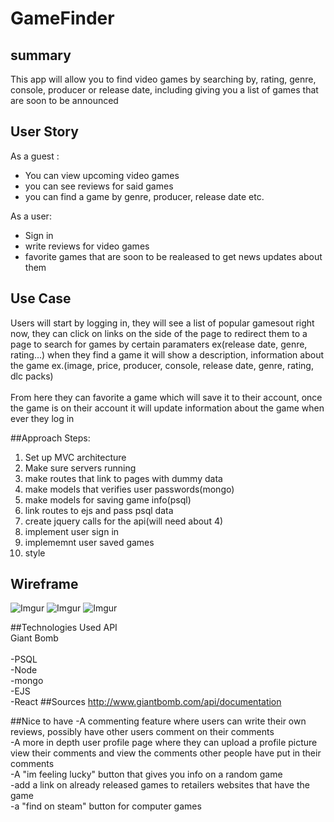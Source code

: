 # GameFinder

## summary
This app will allow you to find video games by searching by, rating, genre, console, producer or release date, including giving you a list of games that are soon to be announced

## User Story
As a guest :

* You can view upcoming video games
* you can see reviews for said games
* you can find a game by genre, producer, release date etc.

As a user:

* Sign in
* write reviews for video games
* favorite games that are soon to be realeased to get news updates about them

## Use Case
Users will start by logging in, they will see a list of popular gamesout right now, they can click on links on the side of the page to redirect them to a page to search for games by certain paramaters ex(release date, genre, rating...) when they find a game it will show a description, information about the game ex.(image, price, producer, console, release date, genre, rating, dlc packs)
<br><br>
From here they can favorite a game which will save it to their account, once the game is on their account it will update information about the game when ever they log in

##Approach
Steps:

1. Set up MVC architecture
2. Make sure servers running
3. make routes that link to pages with dummy data
4. make models that verifies user passwords(mongo)
5. make models for saving game info(psql)
6. link routes to ejs and pass psql data
7. create jquery calls for the api(will need about 4)
8. implement user sign in
9. implememnt user saved games
10. style

## Wireframe
![Imgur](http://i.imgur.com/2gGYwxO.png)
![Imgur](http://i.imgur.com/xnFyGiq.png)
![Imgur](http://i.imgur.com/LZvDiNX.png)

##Technologies Used
API <br>
Giant Bomb
<br>
<br>
-PSQL<br>
-Node<br>
-mongo<br>
-EJS<br>
-React
##Sources
http://www.giantbomb.com/api/documentation

##Nice to have
-A commenting feature where users can write their own reviews, possibly have other users comment on their comments<br>
-A more in depth user profile page where they can upload a profile picture view their comments and view the comments other people have put in their comments<br>
-A "im feeling lucky" button that gives you info on a random game<br>
-add a link on already released games to retailers websites that have the game<br>
-a "find on steam" button for computer games

